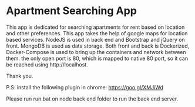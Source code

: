 # Apartment Searching App 

This app is dedicated for searching apartments for rent based on location and other preferences. This app takes the help of google maps for location based services. NodeJS is used in back end and Bootstrap and jQuery on front. MongoDB is used as data storage. Both front and back is Dockerized, Docker-Compose is used to bring up the containers and network between them. the only open port is 80, which is mapped to native 80 port, so it can be reached using http://localhost. 

Thank you. 

P.S: install the following plugin in chrome: https://goo.gl/XMJiWd

Please run run.bat on node back end folder to run the back end server.